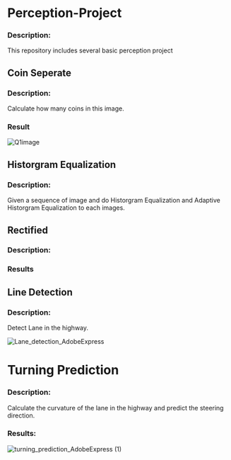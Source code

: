 # Perception-Project
### Description:
This repository includes several basic perception project

## Coin Seperate
### Description:

Calculate how many coins in this image.
### Result
![Q1image](https://user-images.githubusercontent.com/55338365/198095332-982d5242-2c4b-4faf-b03b-ec831095093b.png)


## Historgram Equalization
### Description:

Given a sequence of image and do Historgram Equalization and Adaptive Historgram Equalization to each images.

## Rectified 
### Description:
### Results

## Line Detection
### Description: 
Detect Lane in the highway.

![Lane_detection_AdobeExpress](https://user-images.githubusercontent.com/55338365/198093735-5015928b-d5dd-47e8-b88a-1b95e473738b.gif)


# Turning Prediction
### Description:
Calculate the curvature of the lane in the highway and predict the steering direction.
### Results:
![turning_prediction_AdobeExpress (1)](https://user-images.githubusercontent.com/55338365/198093383-3f7910b5-3a58-44ab-a66c-7409b0dbcc66.gif)















